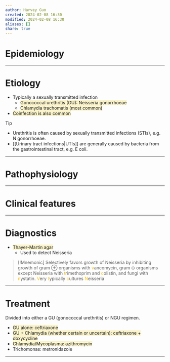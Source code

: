 ```yaml
---
author: Harvey Guo
created: 2024-02-08 16:30
modified: 2024-02-08 16:30
aliases: []
share: true
---
```

# Epidemiology


---
# Etiology
- Typically a sexually transmitted infection
	- <span style="background:rgba(240, 200, 0, 0.2)">Gonococcal urethritis (GU): Neisseria gonorrhoeae</span>
	- <span style="background:rgba(240, 200, 0, 0.2)">Chlamydia trachomatis (most common)</span>
- <span style="background:rgba(240, 200, 0, 0.2)">Coinfection is also common</span>

>[!tip] 
>- Urethritis is often caused by sexually transmitted infections (STIs), e.g. N gonorrhoeae.
>- [[Urinary tract infections|UTIs]] are generally caused by bacteria from the gastrointestinal tract, e.g. E coli.

---
# Pathophysiology


---
# Clinical features


---
# Diagnostics
- <span style="background:rgba(240, 200, 0, 0.2)">Thayer-Martin agar</span>
	- Used to detect Neisseria

>[!Mnemonic] 
Selectively favors growth of Neisseria by inhibiting growth of gram ⊕ organisms with <font color="#ffc000">v</font>ancomycin, gram ⊝ organisms except Neisseria with <font color="#ffc000">t</font>rimethoprim and <font color="#ffc000">c</font>olistin, and fungi with <font color="#ffc000">n</font>ystatin.
><font color="#ffc000">V</font>ery <font color="#ffc000">t</font>ypically <font color="#ffc000">c</font>ultures <font color="#ffc000">N</font>eisseria

---
# Treatment
Divided into either a GU (gonococcal urethritis) or NGU regimen.
- <span style="background:rgba(240, 200, 0, 0.2)">GU alone: ceftriaxone</span>
- <span style="background:rgba(240, 200, 0, 0.2)">GU + Chlamydia (whether certain or uncertain): ceftriaxone + doxycycline</span>
- <span style="background:rgba(240, 200, 0, 0.2)">Chlamydia/Mycoplasma: azithromycin</span>
- Trichomonas: metronidazole

---

